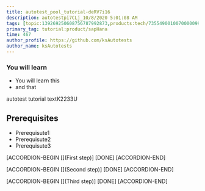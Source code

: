 ```yaml
---
title: autotest_pool_tutorial-deRV7i16
description: autotestpi7CLj_10/8/2020 5:01:08 AM
tags: [topic:139269250608756787992873,products:tech/73554900100700000996,tutorial:experience/advanced]
primary_tag: tutorial:product/sapHana
time: 467
author_profile: https://github.com/ksAutotests
author_name: ksAutotests
---
```

### You will learn
- You will learn this
- and that

autotest tutorial textK2233U

## Prerequisites
- Prerequisute1
- Prerequisute2
- Prerequisute3

[ACCORDION-BEGIN [](First step)]
[DONE]
[ACCORDION-END]

[ACCORDION-BEGIN [](Second step)]
[DONE]
[ACCORDION-END]

[ACCORDION-BEGIN [](Third step)]
[DONE]
[ACCORDION-END]

